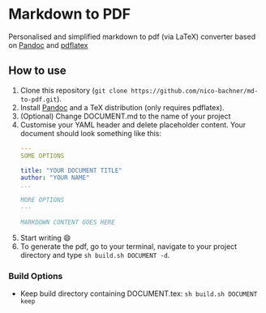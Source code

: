 # Markdown to PDF

Personalised and simplified markdown to pdf (via LaTeX) converter based on [Pandoc](https://pandoc.org) and [pdflatex](https://www.latex-project.org)

## How to use

1. Clone this repository (`git clone https://github.com/nico-bachner/md-to-pdf.git`).
0. Install [Pandoc](https://pandoc.org) and a TeX distribution (only requires pdflatex).
0. (Optional) Change DOCUMENT.md to the name of your project
0. Customise your YAML header and delete placeholder content. Your document should look something like this:
    ``` YAML
    ---
    SOME OPTIONS

    title: "YOUR DOCUMENT TITLE"
    author: "YOUR NAME"
    ...

    MORE OPTIONS
    ---

    MARKDOWN CONTENT GOES HERE
    ```
0. Start writing :smile:
0. To generate the pdf, go to your terminal, navigate to your project directory and type `sh build.sh DOCUMENT -d`.

### Build Options
- Keep build directory containing DOCUMENT.tex: `sh build.sh DOCUMENT keep`